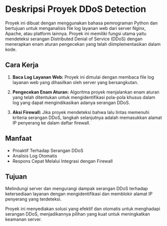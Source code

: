# Deskripsi Proyek DDoS Detection

Proyek ini dibuat dengan menggunakan bahasa pemrograman Python dan bertujuan untuk menganalisis file log layanan web dari server Nginx, Apache, atau platform lainnya. Proyek ini memiliki fungsi utama yaitu mendeteksi serangan Distributed Denial of Service (DDoS) dengan menerapkan enam aturan pengecekan yang telah diimplementasikan dalam kode.

## Cara Kerja

1. **Baca Log Layanan Web:** Proyek ini dimulai dengan membaca file log layanan web yang dihasilkan oleh server yang bersangkutan.

2. **Pengecekan Enam Aturan:** Algoritma proyek menjalankan enam aturan yang telah ditentukan untuk mengidentifikasi pola-pola khusus dalam log yang dapat mengindikasikan adanya serangan DDoS.

3. **Aksi Firewall:** Jika proyek mendeteksi bahwa lalu lintas memenuhi kriteria serangan DDoS, langkah selanjutnya adalah memasukkan alamat IP penyerang ke dalam daftar firewall.

## Manfaat

- Proaktif Terhadap Serangan DDoS
- Analisis Log Otomatis
- Respons Cepat Melalui Integrasi dengan Firewall

## Tujuan

Melindungi server dan mengurangi dampak serangan DDoS terhadap ketersediaan layanan dengan mengidentifikasi dan memblokir alamat IP penyerang yang terdeteksi.

Proyek ini menyediakan solusi yang efektif dan otomatis untuk menghadapi serangan DDoS, menjadikannya pilihan yang kuat untuk meningkatkan keamanan server.
